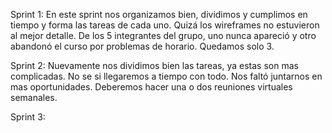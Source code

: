 Sprint 1:
En este sprint nos organizamos bien, dividimos y cumplimos en tiempo y forma
las tareas de cada uno. Quizá los wireframes no estuvieron al mejor detalle.
De los 5 integrantes del grupo, uno nunca apareció y otro abandonó el curso
por problemas de horario. Quedamos solo 3.

Sprint 2:
Nuevamente nos dividimos bien las tareas, ya estas son mas complicadas. No se si llegaremos a tiempo con todo. Nos faltó juntarnos en mas oportunidades.
Deberemos hacer una o dos reuniones virtuales semanales.


Sprint 3: